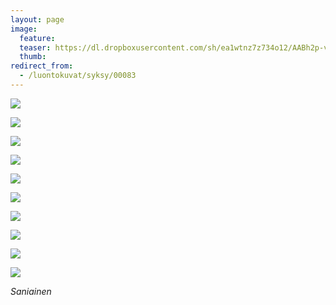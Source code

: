 ```yaml
---
layout: page
image:
  feature:
  teaser: https://dl.dropboxusercontent.com/sh/ea1wtnz7z734o12/AABh2p-v_7DwaccUcO_ROoFba/luontokuvat/syksy/3/DS37364-245px.jpg
  thumb:
redirect_from:
  - /luontokuvat/syksy/00083
---
```


[![](https://dl.dropboxusercontent.com/sh/ea1wtnz7z734o12/AABsx7gWAdqqH9-DiDmc3wyTa/luontokuvat/syksy/3/DS37348-800px.jpg)](https://dl.dropboxusercontent.com/sh/ea1wtnz7z734o12/AAA7iKZfZ7q1OzO0pc75WuK9a/luontokuvat/syksy/3/DS37348.jpg)

[![](https://dl.dropboxusercontent.com/sh/ea1wtnz7z734o12/AACem3Svf5DOnyUFBW0lUrHNa/luontokuvat/syksy/3/DS37350-800px.jpg)](https://dl.dropboxusercontent.com/sh/ea1wtnz7z734o12/AAAMdVb58gWwJSeJ3O7q6qwSa/luontokuvat/syksy/3/DS37350.jpg)

[![](https://dl.dropboxusercontent.com/sh/ea1wtnz7z734o12/AADiBfBjL_JqrUhyHe-CEhtha/luontokuvat/syksy/3/DS37353-800px.jpg)](https://dl.dropboxusercontent.com/sh/ea1wtnz7z734o12/AAAju26muSzgTctWy9xh6fKba/luontokuvat/syksy/3/DS37353.jpg)

[![](https://dl.dropboxusercontent.com/sh/ea1wtnz7z734o12/AABhe22dTUyxQKbLsrxrrpTTa/luontokuvat/syksy/3/DS37354-800px.jpg)](https://dl.dropboxusercontent.com/sh/ea1wtnz7z734o12/AAD1V76z-HaVwv5upX08u1cga/luontokuvat/syksy/3/DS37354.jpg)

[![](https://dl.dropboxusercontent.com/sh/ea1wtnz7z734o12/AADG-Ouzi82bkI0RKqlGf3Exa/luontokuvat/syksy/3/DS37362-800px.jpg)](https://dl.dropboxusercontent.com/sh/ea1wtnz7z734o12/AABjA8WCShsV-H74rbOvp9Pga/luontokuvat/syksy/3/DS37362.jpg)

[![](https://dl.dropboxusercontent.com/sh/ea1wtnz7z734o12/AADC6CuM32XUKsz3Ey60cZZxa/luontokuvat/syksy/3/DS37363-800px.jpg)](https://dl.dropboxusercontent.com/sh/ea1wtnz7z734o12/AAAPtAKo1-RZ9me9LzH_9VNxa/luontokuvat/syksy/3/DS37363.jpg)

[![](https://dl.dropboxusercontent.com/sh/ea1wtnz7z734o12/AACgX44xacxrcmGqmL9Dwvkba/luontokuvat/syksy/3/DS37366-800px.jpg)](https://dl.dropboxusercontent.com/sh/ea1wtnz7z734o12/AAAvjSuAbHqACcDjmePSBjbAa/luontokuvat/syksy/3/DS37366.JPG)

[![](https://dl.dropboxusercontent.com/sh/ea1wtnz7z734o12/AAD8rxPk97zlBqjDzTkxCjf0a/luontokuvat/syksy/3/DS37371-800px.jpg)](https://dl.dropboxusercontent.com/sh/ea1wtnz7z734o12/AADJKhLzX089h7Hm4FWKT0CZa/luontokuvat/syksy/3/DS37371.jpg)

[![](https://dl.dropboxusercontent.com/sh/ea1wtnz7z734o12/AACUsD4QzCqsX6_ZbEGCumT8a/luontokuvat/syksy/3/DS37373-800px.jpg)](https://dl.dropboxusercontent.com/sh/ea1wtnz7z734o12/AACwJUjzlCNh9t7wKs75krX8a/luontokuvat/syksy/3/DS37373.jpg)

[![](https://dl.dropboxusercontent.com/sh/ea1wtnz7z734o12/AAABSeX4eVVrpqLHoZcKpTxGa/luontokuvat/syksy/3/DS37364-800px.jpg)](https://dl.dropboxusercontent.com/sh/ea1wtnz7z734o12/AADPDxXEQNP8CLtqdzny65Eza/luontokuvat/syksy/3/DS37364.jpg)

*Saniainen*
